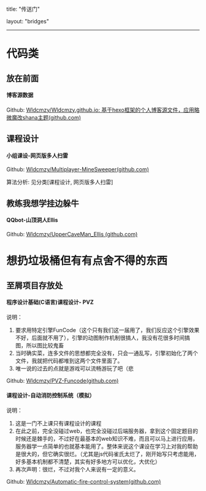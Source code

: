 title: "传送门"

layout: "bridges"


---

# 代码类

## 放在前面

#### 博客源数据

Github: [Wldcmzy/Wldcmzy.github.io: 基于hexo框架的个人博客源文件，应用略微魔改shana主题(github.com)](https://github.com/Wldcmzy/Wldcmzy.github.io)

## 课程设计

#### 小组课设-网页版多人扫雷

Github: [Wldcmzy/Multiplayer-MineSweeper(github.com)](https://github.com/Wldcmzy/Multiplayer-MineSweeper)

算法分析: 见分类[课程设计, 网页版多人扫雷]

## 教练我想学挂边躲牛

#### QQbot-山顶洞人Ellis

Github: [Wldcmzy/UpperCaveMan_Ellis (github.com)](https://github.com/Wldcmzy/UpperCaveMan_Ellis)






# 想扔垃圾桶但有有点舍不得的东西

## 至屑项目存放处

#### 程序设计基础(C语言)课程设计- PVZ

说明：

1. 要求用特定引擎FunCode（这个只有我们这一届用了，我们反应这个引擎效果不好，后面就不用了），引擎的动图制作机制很搞人，我没有花很多时间搞图，所以图比较鬼畜
2. 当时确实菜，连多文件的思想都完全没有，只会一通乱写，引擎初始化了两个文件，我就把代码都堆到这两个文件里面了。
3. 唯一说的过去的点就是游戏可以流畅游玩了吧（悲

Github: [Wldcmzy/PVZ-Funcode(github.com)](https://github.com/Wldcmzy/PVZ-Funcode)

#### 课程设计-自动消防控制系统（模拟）

说明：

1. 这是一门不上课只有课程设计的课程
2. 在此之前，完全没碰过web，也完全没碰过后端服务器，拿到这个固定题目的时候还是棘手的，不过好在最基本的web知识不难，而且可以马上进行应用，服务器学一点简单的也就基本能用了。整体来说这个课设在学习上对我的帮助是很大的，但它确实很烂。（尤其是js代码雀氏太烂了，刚开始写只考虑能用，好多基本机制都不清楚，其实有好多地方可以优化，大优化）
3. 再次声明：很烂，不过对我个人来说有一定的意义。

Github: [Wldcmzy/Automatic-fire-control-system(github.com)](https://github.com/Wldcmzy/Automatic-fire-control-system)